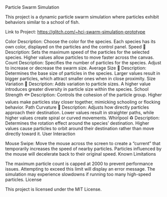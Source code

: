 Particle Swarm Simulation

This project is a dynamic particle swarm simulation where particles exhibit behaviors similar to a school of fish.

Link to Project:
https://glitch.com/~hci-swarm-simulation-prototype

Color
Description: Choose the color for the species. Each species has its own color, displayed on the particles and the control panel.
Speed 🏃
Description: Sets the maximum speed of the particles for the selected species. Higher values allow particles to move faster across the canvas.
Count
Description: Specifies the number of particles for the species. Adjust to increase or decrease the swarm size.
Average Size 📏
Description: Determines the base size of particles in the species. Larger values result in bigger particles, which attract smaller ones when in close proximity.
Size Variation 🔄
Description: Adds variation to particle sizes. A higher value introduces greater diversity in particle size within the species.
School Strength 🐟
Description: Controls the cohesion of the particle group. Higher values make particles stay closer together, mimicking schooling or flocking behavior.
Path Curvature 🌊
Description: Adjusts how directly particles approach their destination. Lower values result in straighter paths, while higher values create spiral or curved movements.
Whirlpool ♻️
Description: Determines the rotation effect around the species’ destination. Higher values cause particles to orbit around their destination rather than move directly toward it.
User Interaction

Mouse Swipe: Move the mouse across the screen to create a “current” that temporarily increases the speed of nearby particles. Particles influenced by the mouse will decelerate back to their original speed.
Known Limitations

The maximum particle count is capped at 2000 to prevent performance issues. Attempting to exceed this limit will display an error message.
The simulation may experience slowdowns if running too many high-speed particles.
License

This project is licensed under the MIT License.
